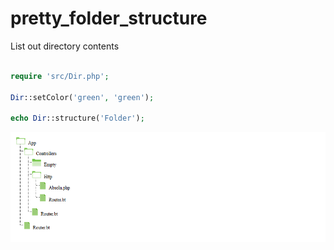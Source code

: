 # pretty_folder_structure
List out directory contents
```php

require 'src/Dir.php';

Dir::setColor('green', 'green');

echo Dir::structure('Folder');

```
![alt tag](https://github.com/Ghostff/folder_structure/blob/master/SS.png)